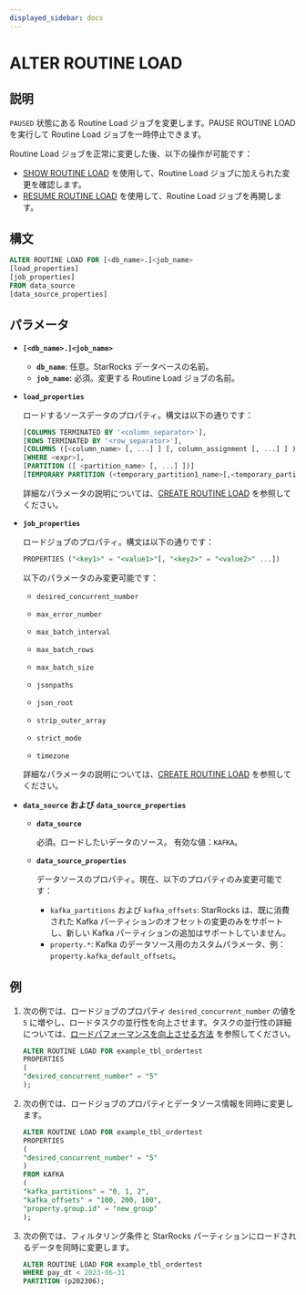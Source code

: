 ```yaml
---
displayed_sidebar: docs
---
```


# ALTER ROUTINE LOAD

## 説明

`PAUSED` 状態にある Routine Load ジョブを変更します。PAUSE ROUTINE LOAD を実行して Routine Load ジョブを一時停止できます。

Routine Load ジョブを正常に変更した後、以下の操作が可能です：

- [SHOW ROUTINE LOAD](./SHOW_ROUTINE_LOAD.md) を使用して、Routine Load ジョブに加えられた変更を確認します。
- [RESUME ROUTINE LOAD](./RESUME_ROUTINE_LOAD.md) を使用して、Routine Load ジョブを再開します。

## 構文

```SQL
ALTER ROUTINE LOAD FOR [<db_name>.]<job_name>
[load_properties]
[job_properties]
FROM data_source
[data_source_properties]
```

## パラメータ

- **`[<db_name>.]<job_name>`**
  - **`db_name`**: 任意。StarRocks データベースの名前。
  - **`job_name`:** 必須。変更する Routine Load ジョブの名前。
- **`load_properties`**

   ロードするソースデータのプロパティ。構文は以下の通りです：

   ```SQL
   [COLUMNS TERMINATED BY '<column_separator>'],
   [ROWS TERMINATED BY '<row_separator>'],
   [COLUMNS ([<column_name> [, ...] ] [, column_assignment [, ...] ] )],
   [WHERE <expr>],
   [PARTITION ([ <partition_name> [, ...] ])]
   [TEMPORARY PARTITION (<temporary_partition1_name>[,<temporary_partition2_name>,...])]
   ```

   詳細なパラメータの説明については、[CREATE ROUTINE LOAD](./CREATE_ROUTINE_LOAD.md#load_properties) を参照してください。

- **`job_properties`**

  ロードジョブのプロパティ。構文は以下の通りです：

  ```SQL
  PROPERTIES ("<key1>" = "<value1>"[, "<key2>" = "<value2>" ...])
  ```

  以下のパラメータのみ変更可能です：

  - `desired_concurrent_number`

  - `max_error_number`

  - `max_batch_interval`

  - `max_batch_rows`

  - `max_batch_size`

  - `jsonpaths`

  - `json_root`

  - `strip_outer_array`

  - `strict_mode`

  - `timezone`

  詳細なパラメータの説明については、[CREATE ROUTINE LOAD](./CREATE_ROUTINE_LOAD.md#job_properties) を参照してください。

- **`data_source`** **および** **`data_source_properties`**

  - **`data_source`**

    必須。ロードしたいデータのソース。 有効な値：`KAFKA`。

  - **`data_source_properties`**

    データソースのプロパティ。現在、以下のプロパティのみ変更可能です：
    - `kafka_partitions` および `kafka_offsets`: StarRocks は、既に消費された Kafka パーティションのオフセットの変更のみをサポートし、新しい Kafka パーティションの追加はサポートしていません。
    - `property.*`: Kafka のデータソース用のカスタムパラメータ、例：`property.kafka_default_offsets`。

## 例

1. 次の例では、ロードジョブのプロパティ `desired_concurrent_number` の値を `5` に増やし、ロードタスクの並行性を向上させます。タスクの並行性の詳細については、[ロードパフォーマンスを向上させる方法](../../../faq/loading/Routine_load_faq.md#how-can-i-improve-loading-performance) を参照してください。

   ```SQL
   ALTER ROUTINE LOAD FOR example_tbl_ordertest
   PROPERTIES
   (
   "desired_concurrent_number" = "5"
   );
   ```

2. 次の例では、ロードジョブのプロパティとデータソース情報を同時に変更します。

   ```SQL
   ALTER ROUTINE LOAD FOR example_tbl_ordertest
   PROPERTIES
   (
   "desired_concurrent_number" = "5"
   )
   FROM KAFKA
   (
   "kafka_partitions" = "0, 1, 2",
   "kafka_offsets" = "100, 200, 100",
   "property.group.id" = "new_group"
   );
   ```

3. 次の例では、フィルタリング条件と StarRocks パーティションにロードされるデータを同時に変更します。

   ```SQL
   ALTER ROUTINE LOAD FOR example_tbl_ordertest
   WHERE pay_dt < 2023-06-31
   PARTITION (p202306);
   ```